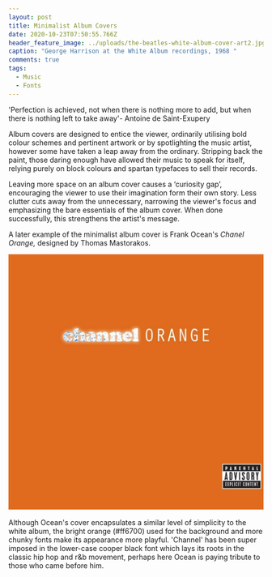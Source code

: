 ```yaml
---
layout: post
title: Minimalist Album Covers
date: 2020-10-23T07:50:55.766Z
header_feature_image: ../uploads/the-beatles-white-album-cover-art2.jpg
caption: "George Harrison at the White Album recordings, 1968 "
comments: true
tags:
  - Music
  - Fonts
---
```

 'Perfection is achieved, not when there is nothing more to add, but when there is nothing left to take away'- Antoine de Saint-Exupery 

Album covers are designed to entice the viewer, ordinarily utilising bold colour schemes and pertinent artwork or by spotlighting the music artist, however some have taken a leap away from the ordinary. Stripping back the paint, those daring enough have allowed their music to speak for itself, relying purely on block colours and spartan typefaces to sell their records.

Leaving more space on an album cover causes a ‘curiosity gap’, encouraging the viewer to use their imagination form their own story. Less clutter cuts away from the unnecessary, narrowing the viewer's focus and emphasizing the bare essentials of the album cover. When done successfully, this strengthens the artist's message. 

A later example of the minimalist album cover is Frank Ocean's *Chanel Orange,* designed by Thomas Mastorakos.

![Channel Orange - Frank Ocean, 2012](../uploads/channel.jpg "Channel Orange - Frank Ocean, 2012")

Although Ocean's cover encapsulates a similar level of simplicity to the white album, the bright orange (#ff6700) used for the background and more chunky fonts make its appearance more playful. 'Channel' has been super imposed in the lower-case cooper black font which lays its roots in the classic hip hop and r&b movement, perhaps here Ocean is paying tribute to those who came before him.
